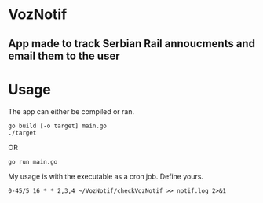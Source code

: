 # VozNotif
## App made to track Serbian Rail annoucments and email them to the user

# Usage
The app can either be compiled or ran.
```
go build [-o target] main.go
./target
```
OR
```
go run main.go
```

My usage is with the executable as a cron job. Define yours.
```
0-45/5 16 * * 2,3,4 ~/VozNotif/checkVozNotif >> notif.log 2>&1
```
 
